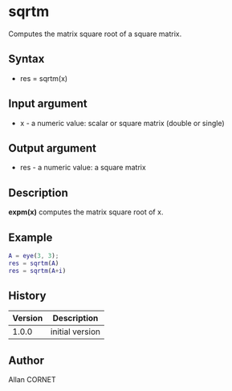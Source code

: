 

# sqrtm

Computes the matrix square root of a square matrix.

## Syntax

- res = sqrtm(x)

## Input argument

 - x - a numeric value: scalar or square matrix (double or single)

## Output argument

 - res - a numeric value: a square matrix

## Description


  <p><b>expm(x)</b> computes the matrix square root of x.</p>


## Example

```matlab
A = eye(3, 3);
res = sqrtm(A)
res = sqrtm(A+i)
```

## History

|Version|Description|
|------|------|
|1.0.0|initial version|


## Author

Allan CORNET



